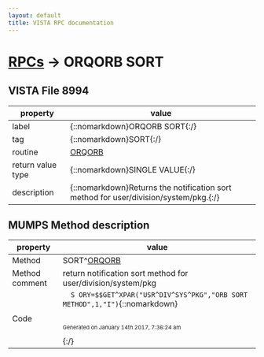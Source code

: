 ```yaml
---
layout: default
title: VISTA RPC documentation
---
```




# [RPCs](TableOfContent.md) &#8594; ORQORB SORT 


 ## VISTA File 8994 


 property | value 
--- | --- 
 label | {::nomarkdown}ORQORB SORT{:/}
 tag | {::nomarkdown}SORT{:/}
 routine | [ORQORB](http://code.osehra.org/dox/Routine_ORQORB_source.html)
 return value type | {::nomarkdown}SINGLE VALUE{:/}
 description | {::nomarkdown}Returns the notification sort method for user/division/system/pkg.{:/}


## MUMPS Method description

 property | value 
 --- | --- 
 Method | SORT^[ORQORB](http://code.osehra.org/dox/Routine_ORQORB_source.html)
 Method comment | return notification sort method for user/division/system/pkg
 Code | ```  S ORY=$$GET^XPAR("USR^DIV^SYS^PKG","ORB SORT METHOD",1,"I")```{::nomarkdown} <br/><br/><p style="font-size: 11px">Generated on January 14th 2017, 7:36:24 am</p>{:/}